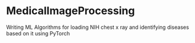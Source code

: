 # MedicalImageProcessing

Writing ML Algorithms for loading NIH chest x ray and identifying diseases based on it using PyTorch
